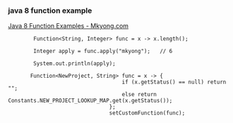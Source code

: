 ###  java 8 function example


[Java 8 Function Examples - Mkyong.com](https://mkyong.com/java8/java-8-function-examples/ "Java 8 Function Examples - Mkyong.com")


 

```
        Function<String, Integer> func = x -> x.length();

        Integer apply = func.apply("mkyong");   // 6

        System.out.println(apply);

       Function<NewProject, String> func = x -> {
									if (x.getStatus() == null) return "";
									else return Constants.NEW_PROJECT_LOOKUP_MAP.get(x.getStatus());
								};
								setCustomFunction(func);

```
